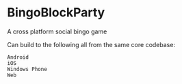 # BingoBlockParty
A cross platform social bingo game


Can build to the following all from the same core codebase:
```
Android
iOS
Windows Phone
Web
```
